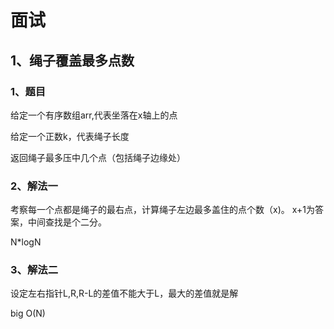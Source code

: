 # 面试

## 1、绳子覆盖最多点数

### 1、题目

给定一个有序数组arr,代表坐落在x轴上的点

给定一个正数k，代表绳子长度

返回绳子最多压中几个点（包括绳子边缘处）



### 2、解法一

考察每一个点都是绳子的最右点，计算绳子左边最多盖住的点个数（x)。 x+1为答案，中间查找是个二分。

N*logN



### 3、解法二

设定左右指针L,R,R-L的差值不能大于L，最大的差值就是解

big O(N)